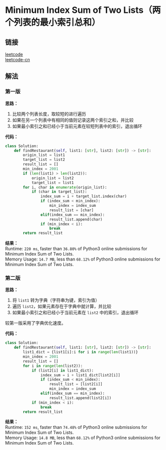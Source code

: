 # Minimum Index Sum of Two Lists（两个列表的最小索引总和）

## 链接
[leetcode](https://leetcode.com/problems/minimum-index-sum-of-two-lists/)  
[leetcode-cn](https://leetcode-cn.com/problems/minimum-index-sum-of-two-lists/)  

## 解法
### 第一版
**思路：**  
1. 比较两个列表长度，取较短的进行遍历
2. 如果在另一个列表中有相同的值则记录这两个索引之和，并比较
3. 如果最小索引之和已经小于当前元素在较短列表中的索引，退出循环

**代码：**  
```python
class Solution:
    def findRestaurant(self, list1: [str], list2: [str]) -> [str]:
        origin_list = list1
        target_list = list2
        result_list = []
        min_index = 2001
        if (len(list1) > len(list2)):
            origin_list = list2
            target_list = list1
        for i, char in enumerate(origin_list):
            if (char in target_list):
                index_sum = i + target_list.index(char)
                if (index_sum < min_index):
                    min_index = index_sum
                    result_list = [char]
                elif(index_sum == min_index):
                    result_list.append(char)
                if (min_index < i):
                    break
        return result_list
```
**结果：**  
Runtime: `220 ms`, faster than `36.80%` of Python3 online submissions for Minimum Index Sum of Two Lists.  
Memory Usage: `14.7 MB`, less than `68.12%` of Python3 online submissions for Minimum Index Sum of Two Lists.  

### 第二版
**思路：**  
1. 将 `list1` 转为字典（字符串为键，索引为值）
2. 遍历 `list2`，如果元素存在于字典中就计算，并比较
3. 如果最小索引之和已经小于当前元素在 `list2` 中的索引，退出循环

较第一版采用了字典优化速度。

**代码：**  
```python
class Solution:
    def findRestaurant(self, list1: [str], list2: [str]) -> [str]:
        list1_dict = {list1[i]:i for i in range(len(list1))}
        min_index = 2001
        result_list = []
        for i in range(len(list2)):
            if (list2[i] in list1_dict):
                index_sum = i + list1_dict[list2[i]]
                if (index_sum < min_index):
                    result_list = [list2[i]]
                    min_index = index_sum
                elif(index_sum == min_index):
                    result_list.append(list2[i])
            if (min_index < i):
                break
        return result_list
```
**结果：**  
Runtime: `152 ms`, faster than `74.48%` of Python3 online submissions for Minimum Index Sum of Two Lists.  
Memory Usage: `14.8 MB`, less than `68.12%` of Python3 online submissions for Minimum Index Sum of Two Lists.  